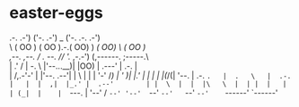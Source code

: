 easter-eggs
===========


.-. .-')    ('-.     .-') _             ('-.        .-. .-')   
\  ( OO )  ( OO ).-.(  OO) )          _(  OO)       \  ( OO )  
,--. ,--.  / . --. //     '._ ,-.-') (,------.       ;-----.\  
|  .'   /  | \-.  \ |'--...__)|  |OO) |  .---'       | .-.  |  
|      /,.-'-'  |  |'--.  .--'|  |  \ |  |           | '-' /_) 
|     ' _)\| |_.'  |   |  |   |  |(_/(|  '--.        | .-. `.  
|  .   \   |  .-.  |   |  |  ,|  |_.' |  .--'        | |  \  | 
|  |\   \  |  | |  |   |  | (_|  |    |  `---.       | '--'  / 
`--' '--'  `--' `--'   `--'   `--'    `------'       `------'  
